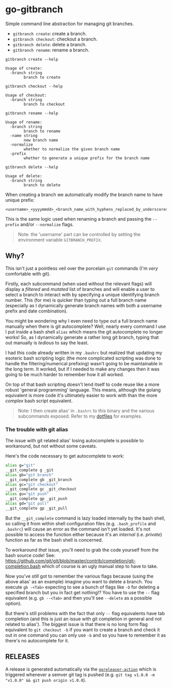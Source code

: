 # go-gitbranch

Simple command line abstraction for managing git branches.

- `gitbranch create`: create a branch.
- `gitbranch checkout`: checkout a branch.
- `gitbranch delete`: delete a branch.
- `gitbranch rename`: rename a branch.

```
gitbranch create --help

Usage of create:
  -branch string
        branch to create

gitbranch checkout --help

Usage of checkout:
  -branch string
        branch to checkout

gitbranch rename --help

Usage of rename:
  -branch string
        branch to rename
  -name string
        new branch name
  -normalize
        whether to normalize the given branch name
  -prefix
        whether to generate a unique prefix for the branch name

gitbranch delete --help

Usage of delete:
  -branch string
        branch to delete
```

When creating a branch we automatically modify the branch name to have unique prefix: 

```
<username>_<yyyymmdd>_<branch_name_with_hyphens_replaced_by_underscores>
```

This is the same logic used when renaming a branch and passing the `--prefix` and/or `--normalize` flags. 

> Note: the 'username' part can be controlled by setting the environment variable `GITBRANCH_PREFIX`.

## Why?

This isn't just a pointless veil over the porcelain `git` commands (I'm _very_ comfortable with git). 

Firstly, each subcommand (when used without the relevant flags) will display a _filtered_ and _mutated_ list of branches and will enable a user to select a branch to interact with by specifying a unique identifying branch number. This (for me) is quicker than typing out a full branch name (especially as I dynamically generate branch names with both a username prefix and date combination).

You might be wondering why I even need to type out a full branch name manually when there is git autocomplete? Well, nearly every command I use I put inside a bash shell `alias` which means the git autocomplete no longer works! So, as I dynamically generate a rather long git branch, typing that out manually is _tedious_ to say the least.

I had this code already written in my `.bashrc` but realized that updating my esoteric bash scripting logic (the more complicated scripting was done to handle the filtering/numerical prefixing) wasn't going to be maintainable in the long term. It worked, but if I needed to make any changes then it was going to be much harder to remember how it all worked.

On top of that bash scripting doesn't lend itself to code reuse like a more robust 'general programming' language. This means, although the golang equivalent is more code it's ultimately easier to work with than the more _complex_ bash script equivalent.

> Note: I then create alias' in `.bashrc` to this binary and the various subcommands exposed. Refer to my [dotfiles](https://github.com/Integralist/dotfiles) for examples.

### The trouble with git alias

The issue with git related alias' losing autocomplete is possible to workaround, but not without some caveats.

Here's the code necessary to get autocomplete to work:

```bash
alias g="git"
__git_complete g _git
alias gb="git branch"
__git_complete gb _git_branch
alias gc="git checkout"
__git_complete gc _git_checkout
alias gu="git push"
__git_complete gp _git_push
alias gd="git pull"
__git_complete gp _git_pull
```

But the `__git_complete` command is lazy loaded internally by the bash shell, so calling it from within shell configuration files (e.g. `.bash_profile` and `.bashrc`) will cause an error as the command isn't yet loaded. It's not possible to access the function either because it's an _internal_ (i.e. _private_) function as far as the bash shell is concerned.

To workaround _that_ issue, you'll need to grab the code yourself from the bash source code! See: https://github.com/git/git/blob/master/contrib/completion/git-completion.bash which of course is an ugly manual step to have to take.

Now you've _still_ got to remember the various flags because (using the above alias' as an example) imagine you want to delete a branch. You execute `gb -<Tab>` expecting to see a bunch of flags like `-D` for deleting a specified branch but you in fact get nothing!? You have to use the `--` flag equivalent (e.g. `gb --<Tab>` and then you'll see `--delete` as a possible option).

But there's still problems with the fact that only `--` flag equivalents have tab completion (and this is just an issue with git completion in general and not related to alias'). The biggest issue is that there is no long form flag equivalent to `git checkout -b` if you want to create a branch and check it out in one command you can only use `-b` and so you have to remember it as there's no autocomplete for it.

## RELEASES

A release is generated automatically via the [`goreleaser-action`](https://github.com/goreleaser/goreleaser-action) which is triggered whenever a semver git tag is pushed (e.g. `git tag v1.0.0 -m "v1.0.0" && git push origin v1.0.0`).
